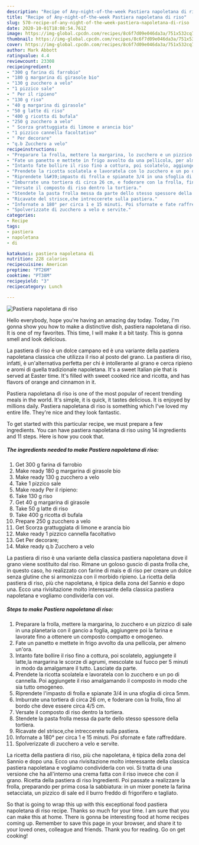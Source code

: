 ```yaml
---
description: "Recipe of Any-night-of-the-week Pastiera napoletana di riso"
title: "Recipe of Any-night-of-the-week Pastiera napoletana di riso"
slug: 570-recipe-of-any-night-of-the-week-pastiera-napoletana-di-riso
date: 2020-10-01T18:08:54.761Z
image: https://img-global.cpcdn.com/recipes/8c6f7d09e046da3a/751x532cq70/pastiera-napoletana-di-riso-recipe-main-photo.jpg
thumbnail: https://img-global.cpcdn.com/recipes/8c6f7d09e046da3a/751x532cq70/pastiera-napoletana-di-riso-recipe-main-photo.jpg
cover: https://img-global.cpcdn.com/recipes/8c6f7d09e046da3a/751x532cq70/pastiera-napoletana-di-riso-recipe-main-photo.jpg
author: Mark Abbott
ratingvalue: 4.4
reviewcount: 23308
recipeingredient:
- "300 g farina di farrobio"
- "180 g margarina di girasole bio"
- "130 g zucchero a velo"
- "1 pizzico sale"
- " Per il ripieno"
- "130 g riso"
- "40 g margarina di girasole"
- "50 g latte di riso"
- "400 g ricotta di bufala"
- "250 g zucchero a velo"
- " Scorza grattuggiata di limone e arancia bio"
- "1 pizzico cannella facoltativo"
- " Per decorare"
- "q.b Zucchero a velo"
recipeinstructions:
- "Preparare la frolla, mettere la margarina, lo zucchero e un pizzico di sale in una planetaria con il gancio a foglia, aggiungere poi la farina e lavorate fino a ottenere un composto compatto e omogeneo."
- "Fate un panetto e mettete in frigo avvolto da una pellicola, per almeno un&#39;ora."
- "Intanto fate bollire il riso fino a cottura, poi scolatelo, aggiungete il latte,la margarina le scorze di agrumi, mescolate sul fuoco per 5 minuti in modo da amalgamare il tutto. Lasciate da parte."
- "Prendete la ricotta scolatela e lavoratela con lo zucchero e un po di cannella. Poi aggiungete il riso amalgamando il composto in modo che sia tutto omogeneo."
- "Riprendete l&#39;impasto di frolla e spianate 3/4 in una sfoglia di circa 5mm."
- "Imburrate una tortiera di circa 26 cm, e foderare con la frolla, fino al bordo che deve essere circa 4/5 cm."
- "Versate il composto di riso dentro la tortiera."
- "Stendete la pasta frolla messa da parte dello stesso spessore della tortiera."
- "Ricavate del strisce,che intreccerete sulla pastiera."
- "Infornate a 180° per circa 1 e 15 minuti. Poi sfornate e fate raffreddare."
- "Spolverizzate di zucchero a velo e servite."
categories:
- Recipe
tags:
- pastiera
- napoletana
- di

katakunci: pastiera napoletana di 
nutrition: 228 calories
recipecuisine: American
preptime: "PT26M"
cooktime: "PT38M"
recipeyield: "3"
recipecategory: Lunch

---
```



![Pastiera napoletana di riso](https://img-global.cpcdn.com/recipes/8c6f7d09e046da3a/751x532cq70/pastiera-napoletana-di-riso-recipe-main-photo.jpg)

Hello everybody, hope you're having an amazing day today. Today, I'm gonna show you how to make a distinctive dish, pastiera napoletana di riso. It is one of my favorites. This time, I will make it a bit tasty. This is gonna smell and look delicious.

La pastiera di riso è un dolce campano ed è una variante della pastiera napoletana classica che utilizza il riso al posto del grano. La pastiera di riso, infatti, è un&#39;alternativa perfetta per chi è intollerante al grano e cerca ripieno e aromi di quella tradizionale napoletana. It&#39;s a sweet Italian pie that is served at Easter time. It&#39;s filled with sweet cooked rice and ricotta, and has flavors of orange and cinnamon in it.

Pastiera napoletana di riso is one of the most popular of recent trending meals in the world. It's simple, it is quick, it tastes delicious. It is enjoyed by millions daily. Pastiera napoletana di riso is something which I've loved my entire life. They're nice and they look fantastic.


To get started with this particular recipe, we must prepare a few ingredients. You can have pastiera napoletana di riso using 14 ingredients and 11 steps. Here is how you cook that.

<!--inarticleads1-->

##### The ingredients needed to make Pastiera napoletana di riso:

1. Get 300 g farina di farrobio
1. Make ready 180 g margarina di girasole bio
1. Make ready 130 g zucchero a velo
1. Take 1 pizzico sale
1. Make ready  Per il ripieno:
1. Take 130 g riso
1. Get 40 g margarina di girasole
1. Take 50 g latte di riso
1. Take 400 g ricotta di bufala
1. Prepare 250 g zucchero a velo
1. Get  Scorza grattuggiata di limone e arancia bio
1. Make ready 1 pizzico cannella facoltativo
1. Get  Per decorare;
1. Make ready q.b Zucchero a velo


La pastiera di riso è una variante della classica pastiera napoletana dove il grano viene sostituito dal riso. Rimane un goloso guscio di pasta frolla che, in questo caso, ho realizzato con farine di mais e di riso per creare un dolce senza glutine che si armonizza con il morbido ripieno. La ricetta della pastiera di riso, più che napoletana, è tipica della zona del Sannio e dopo una. Ecco una rivisitazione molto interessante della classica pastiera napoletana e vogliamo condividerla con voi. 

<!--inarticleads2-->

##### Steps to make Pastiera napoletana di riso:

1. Preparare la frolla, mettere la margarina, lo zucchero e un pizzico di sale in una planetaria con il gancio a foglia, aggiungere poi la farina e lavorate fino a ottenere un composto compatto e omogeneo.
1. Fate un panetto e mettete in frigo avvolto da una pellicola, per almeno un&#39;ora.
1. Intanto fate bollire il riso fino a cottura, poi scolatelo, aggiungete il latte,la margarina le scorze di agrumi, mescolate sul fuoco per 5 minuti in modo da amalgamare il tutto. Lasciate da parte.
1. Prendete la ricotta scolatela e lavoratela con lo zucchero e un po di cannella. Poi aggiungete il riso amalgamando il composto in modo che sia tutto omogeneo.
1. Riprendete l&#39;impasto di frolla e spianate 3/4 in una sfoglia di circa 5mm.
1. Imburrate una tortiera di circa 26 cm, e foderare con la frolla, fino al bordo che deve essere circa 4/5 cm.
1. Versate il composto di riso dentro la tortiera.
1. Stendete la pasta frolla messa da parte dello stesso spessore della tortiera.
1. Ricavate del strisce,che intreccerete sulla pastiera.
1. Infornate a 180° per circa 1 e 15 minuti. Poi sfornate e fate raffreddare.
1. Spolverizzate di zucchero a velo e servite.


La ricetta della pastiera di riso, più che napoletana, è tipica della zona del Sannio e dopo una. Ecco una rivisitazione molto interessante della classica pastiera napoletana e vogliamo condividerla con voi. Si tratta di una versione che ha all&#39;interno una crema fatta con il riso invece che con il grano. Ricetta della pastiera di riso Ingredienti. Poi passate a realizzare la frolla, preparando per prima cosa la sabbiatura: in un mixer ponete la farina setacciata, un pizzico di sale ed il burro freddo di frigorifero e tagliato. 

So that is going to wrap this up with this exceptional food pastiera napoletana di riso recipe. Thanks so much for your time. I am sure that you can make this at home. There is gonna be interesting food at home recipes coming up. Remember to save this page in your browser, and share it to your loved ones, colleague and friends. Thank you for reading. Go on get cooking!
